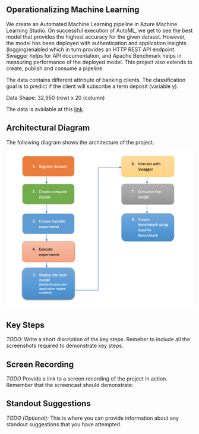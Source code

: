 
## Operationalizing Machine Learning

We create an Automated Machine Learning pipeline in Azure Machine Learning Studio. On successful execution of AutoML, we get to see the best model that provides the highest accuracy for the given dataset. However, the model has been deployed with authentication and application insights (logging)enabled which in turn provides an HTTP REST API endpoint. Swagger helps for API documentation, and Apache Benchmark helps in messuring performance of the deployed model. This project also extends to create, publish and consume a pipeline. 

The data contains different attribute of banking clients. The classification goal is to predict if the client will subscribe a term deposit (variable y).

Data Shape: 32,950 (row) x 20 (column)

The data is available at this [link](https://automlsamplenotebookdata.blob.core.windows.net/automl-sample-notebook-data/bankmarketing_train.csv).

## Architectural Diagram

The following diagram shows the architecture of the project. 

![](images/Architecture_Diagram.png)

## Key Steps
*TODO*: Write a short discription of the key steps. Remeber to include all the screenshots required to demonstrate key steps. 

## Screen Recording
*TODO* Provide a link to a screen recording of the project in action. Remember that the screencast should demonstrate:

## Standout Suggestions
*TODO (Optional):* This is where you can provide information about any standout suggestions that you have attempted.
